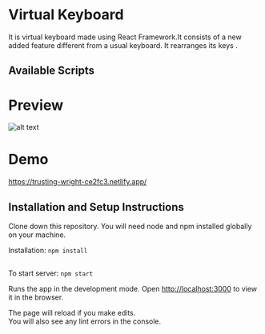 # Virtual Keyboard

It is virtual keyboard made using React Framework.It consists of a new added feature different from a usual keyboard. It rearranges its keys .
## Available Scripts

# Preview 
![alt text](https://i.imgur.com/t73r06D.png)

# Demo
https://trusting-wright-ce2fc3.netlify.app/
 
## Installation  and Setup Instructions
Clone down this repository. You will need node and npm installed globally on your machine.

Installation:
 `npm install`
## 
 To start server:
`npm start`

Runs the app in the development mode.
Open [http://localhost:3000](http://localhost:3000) to view it in the browser.

The page will reload if you make edits.\
You will also see any lint errors in the console.



